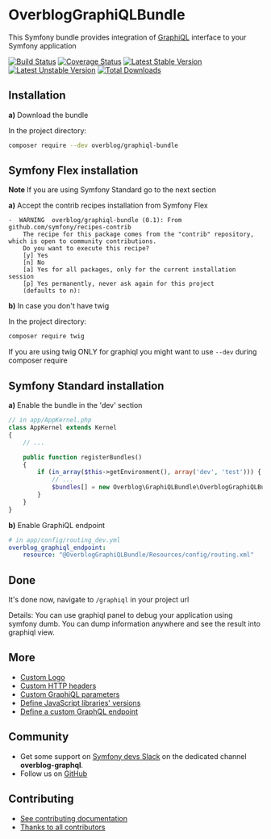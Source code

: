 OverblogGraphiQLBundle
======================

This Symfony bundle provides integration of [GraphiQL](https://github.com/graphql/graphiql) interface to your Symfony application

[![Build Status](https://travis-ci.org/overblog/GraphiQLBundle.svg?branch=master)](https://travis-ci.org/overblog/GraphiQLBundle)
[![Coverage Status](https://coveralls.io/repos/github/overblog/GraphiQLBundle/badge.svg?branch=master)](https://coveralls.io/github/overblog/GraphiQLBundle?branch=master)
[![Latest Stable Version](https://poser.pugx.org/overblog/graphiql-bundle/version)](https://packagist.org/packages/overblog/graphiql-bundle)
[![Latest Unstable Version](https://poser.pugx.org/overblog/graphiql-bundle/v/unstable)](https://packagist.org/packages/overblog/graphiql-bundle)
[![Total Downloads](https://poser.pugx.org/overblog/graphiql-bundle/downloads)](https://packagist.org/packages/overblog/graphiql-bundle)

Installation
------------

**a)** Download the bundle

In the project directory:

```bash
composer require --dev overblog/graphiql-bundle
```

Symfony Flex installation
------------

**Note** If you are using Symfony Standard go to the next section

**a)** Accept the contrib recipes installation from Symfony Flex

```
-  WARNING  overblog/graphiql-bundle (0.1): From github.com/symfony/recipes-contrib
    The recipe for this package comes from the "contrib" repository, which is open to community contributions.
    Do you want to execute this recipe?
    [y] Yes
    [n] No
    [a] Yes for all packages, only for the current installation session
    [p] Yes permanently, never ask again for this project
    (defaults to n):
```

**b)** In case you don't have twig

In the project directory:

```bash
composer require twig
```

If you are using twig ONLY for graphiql you might want to use `--dev` during composer require

Symfony Standard installation
------------

**a)** Enable the bundle in the 'dev' section

```php
// in app/AppKernel.php
class AppKernel extends Kernel
{
    // ...

    public function registerBundles()
    {
        if (in_array($this->getEnvironment(), array('dev', 'test'))) {
            // ...
            $bundles[] = new Overblog\GraphiQLBundle\OverblogGraphiQLBundle();
        }
    }
}
```

**b)** Enable GraphiQL endpoint

```yaml
# in app/config/routing_dev.yml
overblog_graphiql_endpoint:
    resource: "@OverblogGraphiQLBundle/Resources/config/routing.xml"
```

Done
------------

It's done now, navigate to `/graphiql` in your project url

Details: You can use graphiql panel to debug your application using symfony dumb.
You can dump information anywhere and see the result into graphiql view.

More
------------

* [Custom Logo](Resources/doc/custom-logo.md)
* [Custom HTTP headers](Resources/doc/custom-http-headers.md)
* [Custom GraphiQL parameters](Resources/doc/custom-parameters.md)
* [Define JavaScript libraries' versions](Resources/doc/libraries-versions.md)
* [Define a custom GraphQL endpoint](Resources/doc/graphql-endpoint.md)

Community
---------

* Get some support on [Symfony devs Slack](https://symfony.com/slack-invite)
  on the dedicated channel **overblog-graphql**.
* Follow us on [GitHub](https://github.com/overblog)

Contributing
------------

* [See contributing documentation](CONTRIBUTING.md)
* [Thanks to all contributors](https://github.com/overblog/GraphiQLBundle/graphs/contributors)
